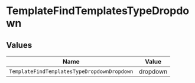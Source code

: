 # TemplateFindTemplatesTypeDropdown


## Values

| Name                                        | Value                                       |
| ------------------------------------------- | ------------------------------------------- |
| `TemplateFindTemplatesTypeDropdownDropdown` | dropdown                                    |